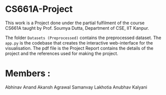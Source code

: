 # CS661A-Project

This work is a Project done under the partial fulfilment of the course CS661A taught by Prof. Soumya Dutta, Department of CSE, IIT Kanpur.

The folder ```Datasets (Preprocessed)``` contains the preprocessed dataset. The ```app.py``` is the codebase that creates the interactive web-interface for the visualisation. The pdf file is the Project Report contains the details of the project and the references used for making the project. 


# Members :

Abhinav Anand
Akansh Agrawal
Samanvay Lakhotia
Anubhav Kalyani
